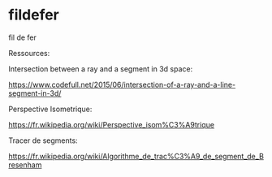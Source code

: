 # fildefer
fil de fer


Ressources:

Intersection between a ray and a segment in 3d space:

https://www.codefull.net/2015/06/intersection-of-a-ray-and-a-line-segment-in-3d/


Perspective Isometrique:

https://fr.wikipedia.org/wiki/Perspective_isom%C3%A9trique


Tracer de segments:

https://fr.wikipedia.org/wiki/Algorithme_de_trac%C3%A9_de_segment_de_Bresenham
